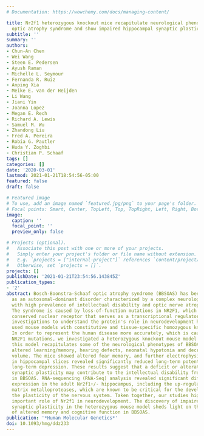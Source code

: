 ```yaml
---
# Documentation: https://wowchemy.com/docs/managing-content/

title: Nr2f1 heterozygous knockout mice recapitulate neurological phenotypes of Bosch-Boonstra-Schaaf
  optic atrophy syndrome and show impaired hippocampal synaptic plasticity
subtitle: ''
summary: ''
authors:
- Chun-An Chen
- Wei Wang
- Steen E. Pedersen
- Ayush Raman
- Michelle L. Seymour
- Fernanda R. Ruiz
- Anping Xia
- Meike E. van der Heijden
- Li Wang
- Jiani Yin
- Joanna Lopez
- Megan E. Rech
- Richard A. Lewis
- Samuel M. Wu
- Zhandong Liu
- Fred A. Pereira
- Robia G. Pautler
- Huda Y. Zoghbi
- Christian P. Schaaf
tags: []
categories: []
date: '2020-03-01'
lastmod: 2021-01-21T18:54:56-05:00
featured: false
draft: false

# Featured image
# To use, add an image named `featured.jpg/png` to your page's folder.
# Focal points: Smart, Center, TopLeft, Top, TopRight, Left, Right, BottomLeft, Bottom, BottomRight.
image:
  caption: ''
  focal_point: ''
  preview_only: false

# Projects (optional).
#   Associate this post with one or more of your projects.
#   Simply enter your project's folder or file name without extension.
#   E.g. `projects = ["internal-project"]` references `content/project/deep-learning/index.md`.
#   Otherwise, set `projects = []`.
projects: []
publishDate: '2021-01-21T23:54:56.143845Z'
publication_types:
- '2'
abstract: Bosch-Boonstra-Schaaf optic atrophy syndrome (BBSOAS) has been identified
  as an autosomal-dominant disorder characterized by a complex neurological phenotype,
  with high prevalence of intellectual disability and optic nerve atrophy/hypoplasia.
  The syndrome is caused by loss-of-function mutations in NR2F1, which encodes a highly
  conserved nuclear receptor that serves as a transcriptional regulator. Previous
  investigations to understand the protein's role in neurodevelopment have mostly
  used mouse models with constitutive and tissue-specific homozygous knockout of Nr2f1.
  In order to represent the human disease more accurately, which is caused by heterozygous
  NR2F1 mutations, we investigated a heterozygous knockout mouse model and found that
  this model recapitulates some of the neurological phenotypes of BBSOAS, including
  altered learning/memory, hearing defects, neonatal hypotonia and decreased hippocampal
  volume. The mice showed altered fear memory, and further electrophysiological investigation
  in hippocampal slices revealed significantly reduced long-term potentiation and
  long-term depression. These results suggest that a deficit or alteration in hippocampal
  synaptic plasticity may contribute to the intellectual disability frequently seen
  in BBSOAS. RNA-sequencing (RNA-Seq) analysis revealed significant differential gene
  expression in the adult Nr2f1+/- hippocampus, including the up-regulation of multiple
  matrix metalloproteases, which are known to be critical for the development and
  the plasticity of the nervous system. Taken together, our studies highlight the
  important role of Nr2f1 in neurodevelopment. The discovery of impaired hippocampal
  synaptic plasticity in the heterozygous mouse model sheds light on the pathophysiology
  of altered memory and cognitive function in BBSOAS.
publication: '*Human Molecular Genetics*'
doi: 10.1093/hmg/ddz233
---
```

